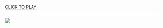 
<a href="https://premium76.site?title=2_player_games_unblocked_premium&ref=13M">CLICK TO PLAY</a></h3>
<hr>

<a href="https://premium76.site?title=2_player_games_unblocked_premium&ref=13M"><img src="https://clearcache.store/games.png"></a>


